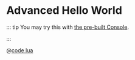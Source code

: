 # Advanced Hello World

::: tip
You may try this with [the pre-built Console](../console.md).

<ClientOnly><Asciinema :file="$withBase('/hello.cast')" /></ClientOnly>

:::

@[code lua](../../example/suite/src/main/resources/luajava/ansiThreadedHelloWorld.lua)
